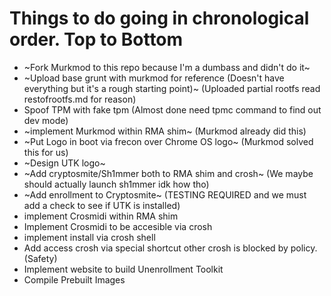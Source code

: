 # Things to do going in chronological order. Top to Bottom
- ~Fork Murkmod to this repo because I'm a dumbass and didn't do it~
- ~Upload base grunt with murkmod for reference (Doesn't have everything but it's a rough starting point)~ (Uploaded partial rootfs read restofrootfs.md for reason)
- Spoof TPM with fake tpm (Almost done need tpmc command to find out dev mode)
- ~implement Murkmod within RMA shim~ (Murkmod already did this)
- ~Put Logo in boot via frecon over Chrome OS logo~ (Murkmod solved this for us)
- ~Design UTK logo~
- ~Add cryptosmite/Sh1mmer both to RMA shim and crosh~ (We maybe should actually launch sh1mmer idk how tho)
- ~Add enrollment to Cryptosmite~ (TESTING REQUIRED and we must add a check to see if UTK is installed)
- implement Crosmidi within RMA shim
- Implement Crosmidi to be accesible via crosh
- implement install via crosh shell
- Add access crosh via special shortcut other crosh is blocked by policy. (Safety)
- Implement website to build Unenrollment Toolkit
- Compile Prebuilt Images
